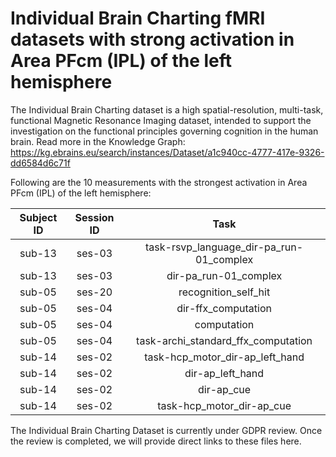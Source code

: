 # Individual Brain Charting fMRI datasets with strong activation in Area PFcm (IPL) of the left hemisphere

The Individual Brain Charting dataset is a high spatial-resolution, multi-task, functional Magnetic Resonance Imaging dataset, intended to support the investigation on the functional principles governing cognition in the human brain.
Read more in the Knowledge Graph: https://kg.ebrains.eu/search/instances/Dataset/a1c940cc-4777-417e-9326-dd6584d6c71f

Following are the 10 measurements with the strongest activation in Area PFcm (IPL) of the left hemisphere:

| Subject ID | Session ID | Task |
| :-: | :-: | :-: |
| sub-13 | ses-03 | task-rsvp_language_dir-pa_run-01_complex|
| sub-13 | ses-03 | dir-pa_run-01_complex|
| sub-05 | ses-20 | recognition_self_hit|
| sub-05 | ses-04 | dir-ffx_computation|
| sub-05 | ses-04 | computation|
| sub-05 | ses-04 | task-archi_standard_ffx_computation|
| sub-14 | ses-02 | task-hcp_motor_dir-ap_left_hand|
| sub-14 | ses-02 | dir-ap_left_hand|
| sub-14 | ses-02 | dir-ap_cue|
| sub-14 | ses-02 | task-hcp_motor_dir-ap_cue|


The Individual Brain Charting Dataset is currently under GDPR review. Once the review is completed, we will provide direct links to these files here.